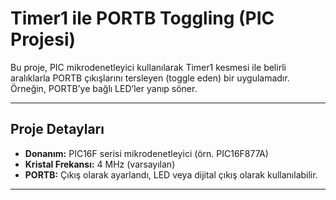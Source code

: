 # Timer1 ile PORTB Toggling (PIC Projesi)

Bu proje, PIC mikrodenetleyici kullanılarak Timer1 kesmesi ile belirli aralıklarla PORTB çıkışlarını tersleyen (toggle eden) bir uygulamadır. Örneğin, PORTB’ye bağlı LED’ler yanıp söner.

---

## Proje Detayları

- **Donanım:** PIC16F serisi mikrodenetleyici (örn. PIC16F877A)
- **Kristal Frekansı:** 4 MHz (varsayılan)
- **PORTB:** Çıkış olarak ayarlandı, LED veya dijital çıkış olarak kullanılabilir.

---


